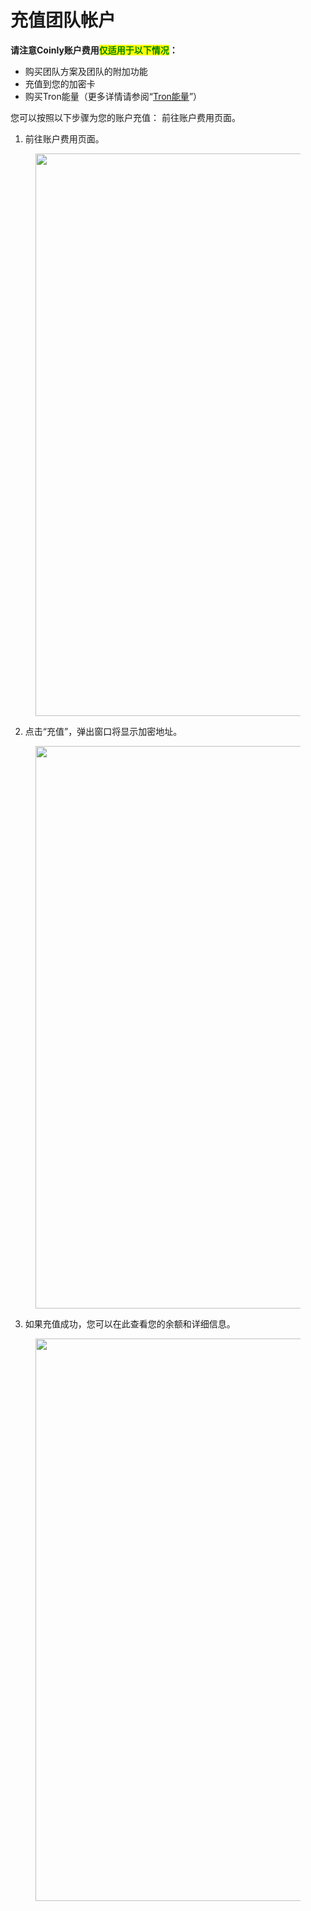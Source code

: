 # 充值团队帐户

**请注意Coinly账户费用**<mark style="color:green;">**仅适用于以下情况**</mark>**：**&#x20;

* 购买团队方案及团队的附加功能
* 充值到您的加密卡
* 购买Tron能量（更多详情请参阅“[Tron能量](../../wallet_and_transaction/transaction/tron_energy_mode)”）

您可以按照以下步骤为您的账户充值： 前往账户费用页面。

1.  前往账户费用页面。<br>

<figure>     <img	src="../images/Snipaste_2025-08-20_11-20-20.png"          width="900"          height="auto"     > </figure>

2.  点击“充值”，弹出窗口将显示加密地址。<br>

<figure>     <img         
                  src="../images/Snipaste_2025-08-20_11-25-02.png"          width="900"          height="auto"     > </figure>


3.  如果充值成功，您可以在此查看您的余额和详细信息。<br>

<figure>     <img       src="../images/Snipaste_2025-08-20_11-27-56.png"          width="900"          height="auto"     > </figure>
